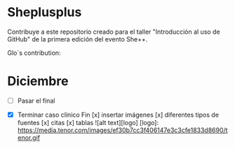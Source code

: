 # Sheplusplus
Contribuye a este repositorio creado para el taller "Introducción al uso de GitHub" de la primera edición del evento She++.

















































































































Glo´s contribution:
# Diciembre
- [ ] Pasar  el final  
- [x] Terminar caso  clínico
Fin
[x] insertar imágenes 
[x] diferentes tipos de fuentes
[x] citas 
[x] tablas
![alt text][logo]
[logo]: https://media.tenor.com/images/ef30b7cc3f406147e3c3cfe1833d8690/tenor.gif

